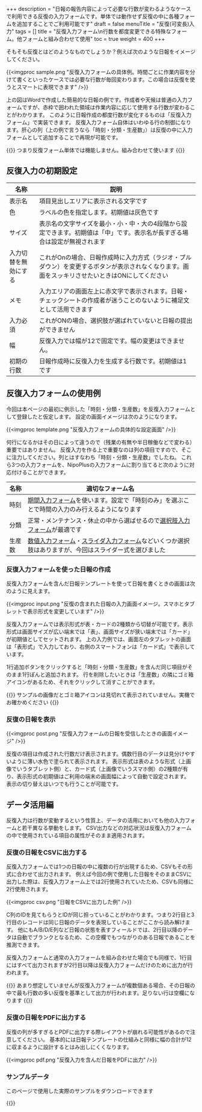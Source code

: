 +++
description = "日報の報告内容によって必要な行数が変わるようなケースで利用できる反復の入力フォームです。単体では動作せず反復の中に各種フォームを追加することでご利用可能です"
draft = false
menuTitle = "反復(可変長)入力"
tags = []
title = "反復入力フォーム\n行数を都度変更できる特殊なフォーム。他フォームと組み合わせて使用"
toc = true
weight = 400
+++


そもそも反復とはどのようなものでしょうか？例えば次のような日報をイメージしてください。

{{<imgproc sample.png "反復入力フォームの具体例。時間ごとに作業内容を分けて書くといったケースでは必要な行数が毎回変わります。この場合は反復を使うとスマートに表現できます" />}}

上の図はWordで作成した簡易的な日報の例です。作成者や天候は普通の入力フォームですが、赤枠で囲われた領域は作業内容に応じて使用する行数が変わることがわかります。
このように日報作成の都度行数が変化するものは「反復入力フォーム」で実装できます。
反復入力フォーム自体はいわゆる行の制御になります。肝心の列（上の例で言うなら「時刻・分類・生産数」）は反復の中に入力フォームとして追加することで再現が可能です。

{{<alice pos="right" icon="guide">}}
つまり反復フォーム単体では機能しません。組み合わせて使います
{{</alice>}}

## 反復入力の初期設定

|名称|説明|
|---|---|
|表示名|項目見出しエリアに表示される文字です|
|色|ラベルの色を指定します。初期値は灰色です|
|サイズ|表示名の文字サイズを最小・小・中・大の4段階から設定できます。初期値は「中」です。表示名が長すぎる場合は設定が無視されます|
|入力切替を無効にする|これがOnの場合、日報作成時に入力方式（ラジオ・プルダウン）を変更するボタンが表示されなくなります。画面をスッキリさせたいときはONにしてください|
|メモ|入力エリアの画面左上に赤文字で表示されます。日報・チェックシートの作成者が迷うことのないように補足文として活用できます|
|入力必須|これがONの場合、選択肢が選ばれていないと日報の提出ができません|
|幅|反復入力では幅が12で固定です。幅の変更はできません。|
|初期の行数|日報作成時に反復入力を生成する行数です。初期値は1です|

## 反復入力フォームの使用例

今回は本ページの最初に例示した「時刻・分類・生産数」を反復入力フォームとして登録したと仮定します。
設定の画面イメージは次のようになります。

{{<imgproc template.png "反復入力フォームの具体的な設定画面" />}}

何行になるかはその日によって違うので（残業の有無や半日稼働などで変わる）重要ではありません。
反復入力を作る上で重要なのは列の項目ですので、そこに注力してください。列とはすなわち「時刻・分類・生産数」でしたね。
これら3つの入力フォームを、NipoPlusの入力フォームに割り当てると次のように対応付けることができます。

|名称|適切なフォーム名|
|---|---|
|時刻|[期間入力フォーム](/org/groupsetting/template/datetimes/)を使います。設定で「時刻のみ」を選ぶことで時間の入力のみ行えるようになります|
|分類|正常・メンテナンス・休止の中から選ばせるので[選択肢入力フォーム](/org/groupsetting/template/select/)が最適です|
|生産数|[数値入力フォーム](/org/groupsetting/template/math/)・[スライダ入力フォーム](/org/groupsetting/template/step/)などいくつか選択肢はありますが、今回はスライダー式を選びました|

### 反復入力フォームを使った日報の作成

反復入力フォームを含んだ日報テンプレートを使って日報を書くときの画面は次のように見えます。

{{<imgproc input.png "反復の含まれた日報の入力画面イメージ。スマホとタブレットで表示形式を変更しています" />}}

反復入力フォームでは表示形式が表・カードの2種類から切替が可能です。表示形式は画面サイズが広い端末では「表」、画面サイズが狭い端末では「カード」が初期値としてセットされます。
上の入力例では、画面左のタブレットの画面は「表形式」で入力しており、右側のスマートフォンは「カード式」で表示しています。

1行追加ボタンをクリックすると「時刻・分類・生産数」を含んだ同じ項目がそのまま1行ぽんと追加されます。
行を削除したいときは「生産数」の隣にゴミ箱アイコンがあるため、それをクリックして消すことができます。

{{<alice pos="right" icon="guide">}}
サンプルの画像だとゴミ箱アイコンは見切れて表示されていません。実機でお確かめください
{{</alice>}}

### 反復の日報を表示

{{<imgproc post.png "反復入力フォームの日報を受信したときの画面イメージ" />}}

反復の項目は作成された行数だけ表示されます。偶数行目のデータは見分けやすいように薄い水色で塗られて表示されます。
表示形式は表のような形式（上画像でいうタブレット側）と、カード式（上画像でいうスマホ側）の2種類が有り、表示形式の初期値はご利用の端末の画面幅によって自動で設定されます。
表示の切り替えはいつでも行うことが可能です。

## データ活用編

反復入力は行数が変動するという性質上、データの活用においても他の入力フォームと若干異なる挙動をします。
CSV出力などの対応状況は反復入力フォームの中で使用されている項目の属性がそのまま適用されます。

### 反復の日報をCSVに出力する

反復入力フォームでは1つの日報の中に複数の行が出現するため、CSVもその形式に合わせて出力されます。
例えば今回の例で使用した日報をそのままCSVに出力した際は、反復入力フォーム上では2行使用されていたため、CSVも同様に2行使用されます。

{{<imgproc csv.png "日報をCSVに出力した例" />}}

C列のIDを見てもらうとIDが同じ担っていることがわかります。つまり2行目と3行目のレコードは同じ日報のデータを表現していることがここから読み解けます。
他にもA/B/D/E列など日報の状態を表すフィールドでは、2行目以降のデータは自動でブランクとなるため、この空欄でもつながりのある日報であることを推測できます。

反復入力フォームと通常の入力フォームを組み合わせた場合でも同様で、1行目にはすべて出力されますが2行目以降は反復入力フォームだけのために出力が行われます。

{{<alice pos="right" icon="here">}}
あまり想定していませんが反復入力フォームが複数個ある場合、その日報の中で最も行数の多い反復を基準として出力が行われます。足りない行は空欄になります
{{</alice>}}

### 反復の日報をPDFに出力する

反復の列が多すぎるとPDFに出力する際レイアウトが崩れる可能性があるので注意してください。
基本的には日報テンプレートの仕組みと同様に幅の合計が12に収まるように設計するとはみ出しにくくなります。

{{<imgproc pdf.png "反復入力を含んだ日報をPDFに出力" />}}

### サンプルデータ

このページで使用した実際のサンプルをダウンロードできます

{{<attachments style="orange" />}}
